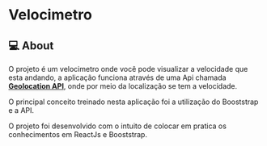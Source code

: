 # Velocimetro

## 💻 About

O projeto é um velocimetro onde você pode visualizar a velocidade que esta andando, a aplicação funciona através de uma Api chamada **[Geolocation API]([https://legacy.reactjs.org/docs/hooks-intro.html](https://developer.mozilla.org/en-US/docs/Web/API/Geolocation_API))**, onde por meio da localização se tem a velocidade.

O principal conceito treinado nesta aplicação foi a utilização do Booststrap e a API.

O projeto foi desenvolvido com o intuito de colocar em pratica os conhecimentos em ReactJs e Booststrap.
